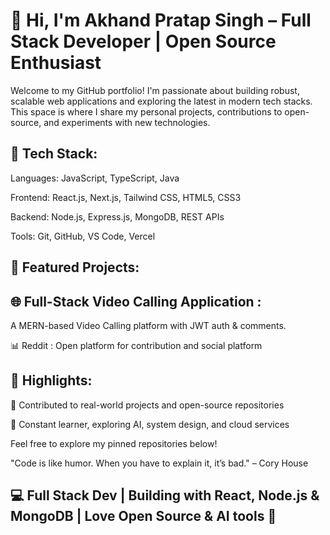 # 👋 Hi, I'm Akhand Pratap Singh – Full Stack Developer | Open Source Enthusiast
Welcome to my GitHub portfolio! I'm passionate about building robust, scalable web applications and exploring the latest in modern tech stacks. This space is where I share my personal projects, contributions to open-source, and experiments with new technologies.

 
 ## 🔧 Tech Stack:
Languages: JavaScript, TypeScript, Java

Frontend: React.js, Next.js, Tailwind CSS, HTML5, CSS3

Backend: Node.js, Express.js, MongoDB, REST APIs

Tools: Git, GitHub, VS Code, Vercel

## 🚀 Featured Projects:
## 🌐 Full-Stack Video Calling Application : 
A MERN-based Video Calling platform with JWT auth & comments.

📊 Reddit : Open platform for contribution and social platform

 ## 📌 Highlights:
💼 Contributed to real-world projects and open-source repositories

🧠 Constant learner, exploring AI, system design, and cloud services

Feel free to explore my pinned repositories below!

"Code is like humor. When you have to explain it, it’s bad." – Cory House

## 💻 Full Stack Dev | Building with React, Node.js & MongoDB | Love Open Source & AI tools 🚀
